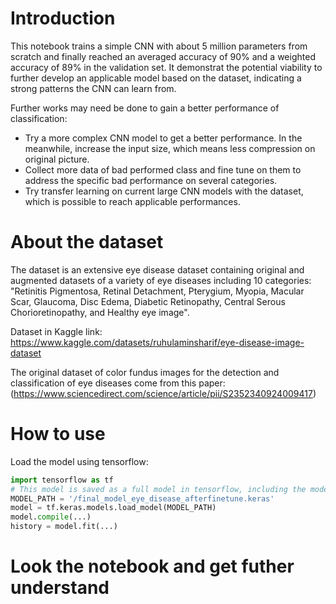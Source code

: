 # Introduction
This notebook trains a simple CNN with about 5 million parameters from scratch and finally reached an averaged accuracy of 90% and a weighted accuracy of 89% in the validation set. It demonstrat the potential viability to further develop an applicable model based on the dataset, indicating a strong patterns the CNN can learn from. 

Further works may need be done to gain a better performance of classification:
- Try a more complex CNN model to get a better performance. In the meanwhile, increase the input size, which means less compression on original picture.
- Collect more data of bad performed class and fine tune on them to address the specific bad performance on several categories.
- Try transfer learning on current large CNN models with the dataset, which is possible to reach applicable performances.

# About the dataset 
The dataset is an extensive eye disease dataset containing original and augmented datasets of a variety of eye diseases including 10 categories: "Retinitis Pigmentosa, Retinal Detachment, Pterygium, Myopia, Macular Scar, Glaucoma, Disc Edema, Diabetic Retinopathy, Central Serous Chorioretinopathy, and Healthy eye image".

Dataset in Kaggle link: https://www.kaggle.com/datasets/ruhulaminsharif/eye-disease-image-dataset

The original dataset of color fundus images for the detection and classification of eye diseases come from this paper: (https://www.sciencedirect.com/science/article/pii/S2352340924009417)

# How to use
Load the model using tensorflow: 

```python
import tensorflow as tf
# This model is saved as a full model in tensorflow, including the model structure and weights
MODEL_PATH = '/final_model_eye_disease_afterfinetune.keras' 
model = tf.keras.models.load_model(MODEL_PATH)
model.compile(...)
history = model.fit(...)
```

# Look the notebook and get futher understand
